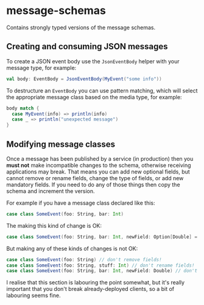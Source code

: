 # message-schemas

Contains strongly typed versions of the message schemas.

## Creating and consuming JSON messages

To create a JSON event body use the `JsonEventBody` helper with your message type, for example:

~~~scala
val body: EventBody = JsonEventBody(MyEvent("some info"))
~~~

To destructure an `EventBody` you can use pattern matching, which will select the appropriate message
class based on the media type, for example:

~~~scala
body match {
  case MyEvent(info) => println(info)
  case _ => println("unexpected message")
}
~~~

## Modifying message classes

Once a message has been published by a service (in production) then you **must not** make incompatible changes to the schema, otherwise receiving applications may break. That means you can add new optional fields, but cannot remove or rename fields, change the type of fields, or add new mandatory fields. If you need to do any of those things then copy the schema and increment the version.

For example if you have a message class declared like this:

~~~scala
case class SomeEvent(foo: String, bar: Int)
~~~

The making this kind of change is OK:

~~~scala
case class SomeEvent(foo: String, bar: Int, newField: Option[Double] = None)
~~~

But making any of these kinds of changes is not OK:

~~~scala
case class SomeEvent(foo: String) // don't remove fields!
case class SomeEvent(foo: String, stuff: Int) // don't rename fields!
case class SomeEvent(foo: String, bar: Int, newField: Double) // don't add mandatory fields!
~~~

I realise that this section is labouring the point somewhat, but it's really important that you don't break already-deployed clients, so a bit of labouring seems fine.
